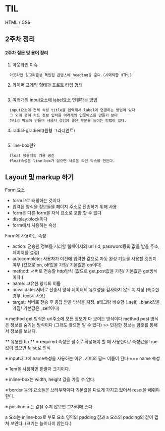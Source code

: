 # TIL

HTML / CSS

## 2주차 정리

#### 2주차 질문 및 용어 정리

1. 아웃라인 이슈

```
  아웃라인 알고리즘상 독립된 콘텐츠에 heading을 준다.(시메틱한 HTML)
```

2. 와이퍼 프레임 형태과 프로토 타입 형태

```

```

3. 여러개의 input요소에 label요소 연결하는 방법

```
  input요소에 전체 속성 title을 입력해서 label에 연결하는 방법이 있다
  그 외에 굳이 카드 정보 입력을 여러개의 인풋박스를 만들기 보다
  하나의 박스에 만들며 사용자 경험에 좋은 부분을 높이는 방법이 있다.
```

4. radial-gradient(원형 그라디언트)

```

```

5. line-box란?

```
  float 했을때의 가용 공간
  float속성은 line-box가 없으면 새로운 라인 박스를 만든다.
```

## Layout 및 markup 하기

Form 요소

- form으로 래핑하는 것이다
- 입력된 양식을 정보들을 페이지 주소로 전송하기 위해
  사용
- form은 다른 form을 자식 요소로 포함 할 수 없다
- display:block이다
- form에서 사용하는 속성

Form에 사용하는 속성

- action: 전송한 정보를 저리할 웹페이지의 url
  (id, password등의 값을 받을 주소, 페이지를 설정)
- autocomplete: 사용자가 이전에 입력한 값으로 자동 완성 기능을 사용할 것인지 여부
  (값으로 on, off값을 가짐/ 기본값은 on이다)
- method: 서버로 전송할 http방식
  (값으로 get,post값을 가짐/ 기본값은 get방식 이다.)
- name: 고유한 양식의 이름
- novalidate: 서버로 전송시 양식 데이터의 유효성을 검사하지 않도록 지정
  (특수한 경우, text시 사용)
- target: 서버로 전송 후 응답 받을 방식을 지정, a태그랑 비슷함
  (\_self, \_blank값을 가짐/ 기본값은 \_self이다)

※ method get 방식은 url주소에 모든 정보가 다 보이는 방식이다
method post 방식은 정보를 숨기는 방식이다 (그래도 찾으면 알 수 있다) >>
민감한 정보는 암호를 통해서 정보를 보낸다.

** 유용한 tip **
※ required 속성은 필수로 작성해야 할 때 사용한다./ 속성값을 true값이 없으면 false로 인식

※ input태그에 name속성을 사용하는 이유: 서버의 필드 이름이 된다 === name 속성

※ 1em을 사용하면 한글자 크기이다.

※ inline-box는 width, height 값을 가질 수 없다.

※ border 등의 요소들은 브라우저마다 기본값을 다르게 가지고 있어서 reset을 해줘야 한다.

※ position:a 는 값을 주지 않으면 그자리에 뜬다.

a 요소는 inline-box로 부모 요소 영역의 padding 값과 a 요소의 padding의 값이 겹쳐 보인다.
(크기는 늘어나지 않는다.)

<!--
레퍼런스를 많이 보자 ??????????
시멘틱??? 컨텐츠 관점으로 고민하기!! 의미론에 맞게 적절한 요소를 사용했는냐
# 클론 코딩할때 사이트의 문제점을 분석후 새롭게 구현, 수정해보기
그루핑을 많이 하지말자!!!  >>  마크업한 HTML을 수정 없이 CSS 스타일링 연습하기
-->

<!-- 유용한 사이트
naver.com/hacosa  >> 코딩 도움 카페
http://nthmaster.com/ >> nth-child 참조 공부
-->

<!--
login markup 순서

1. 로그인
2. 아이디(text)
3. 입력상자
4. 비밀번호(text)
5. 입력상자
6. 로그인(buttn)
7. 링크 (목록화) / button(작은 화면을 띄우는 경우)

시멘틱 마크업 세분화

1. section으로 만든다

2. 로그인 글자를 text(벡터)를 사용할지 img(SVG)를 사용할 지 정해야 한다.
   ※ img를 사용하면 스크린상의 이슈가 발생 == 2가지의 사진을 골라서 작성해야 한다.
   ※ 수정 편집이 간편하다 == text

3. 로그인에 heading을 준다.
   ※ 글자 하나하나당 색을 바꿀려면 span으로 글자 하나당 그루핑을 한다.

4. form태그로 id랑 password를 래핑한다.(로그인도 포함)
   ※ action 속성을 사용, method속성을 사용(get방식, post방식)
   ※ fieldset요소는 꼭 form이랑 같이 쓴다. form의 div태그랑 비슷하다.(form태그를 그루핑한다)
   연관석 있는 서식들만 묶는다
   ※ legend: form 서식(fieldset)의 이름을 만든다.

5. 아이디, 비밀번호
   ※ 아이디 글자가 label로 해야한다. 명시적인 labeling(#(id)로 네이밍한다.)
   ※ label의 for속성에 input의 아이디를 연결한다// label은 접근성과 사용성에 이점이 된다.
   ※ dic로 label과 input을 그루핑한다.

6. 로그인(button)
- button
  submit을 누르면 form서버에 보낸다.
  tpye은 js에 실행하게 한다.

7. 링크
- ul로 만들어서 li로 만들어서 a로 묶는다
- float을 사용해서/ inline 방법을 사용/ flex방법을 사용
(ul을 form안에 넣으면 안되는 이유?
서버에 보내야하는 영역이 아니기 때문이다.)

login layout 순서
 -->

